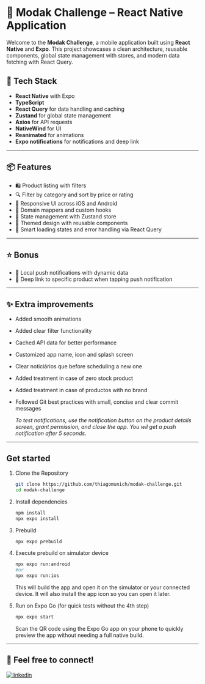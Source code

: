 # 🏡 Modak Challenge – React Native Application

Welcome to the **Modak Challenge**, a mobile application built using **React Native** and **Expo**. This project showcases a clean architecture, reusable components, global state management with stores, and modern data fetching with React Query.

## 🚀 Tech Stack

- **React Native** with Expo
- **TypeScript**
- **React Query** for data handling and caching
- **Zustand** for global state management
- **Axios** for API requests
- **NativeWind** for UI
- **Reanimated** for animations
- **Expo notifications** for notifications and deep link

---

## 📦 Features

- 🛍️ Product listing with filters
- 🔍 Filter by category and sort by price or rating
- 📲 Responsive UI across iOS and Android
- 🧱 Domain mappers and custom hooks
- 🔄 State management with Zustand store
- 🎨 Themed design with reusable components
- 🧠 Smart loading states and error handling via React Query

---

## ⭐ Bonus

- 🔔 Local push notifications with dynamic data
- 🔗 Deep link to specific product when tapping push notification

---

## ✨ Extra improvements

- Added smooth animations
- Added clear filter functionality
- Cached API data for better performance
- Customized app name, icon and splash screen
- Clear noticiários que before scheduling a new one
- Added treatment in case of zero stock product
- Added treatment in case of productos with no brand
- Followed Git best practices with small, concise and clear commit messages

   *To test notifications, use the notification button on the product details screen, grant permission, and close the app. You wil get a push notification after 5 seconds.*

---

## Get started

1. Clone the Repository

   ```bash
   git clone https://github.com/thiagomunich/modak-challenge.git
   cd modak-challenge
   ```

2. Install dependencies

   ```bash
   npm install
   npx expo install
   ```

3. Prebuild

   ```bash
   npx expo prebuild
   ```
   
4. Execute prebuild on simulator device
   ```bash
   npx expo run:android 
   #or 
   npx expo run:ios
   ```
   This will build the app and open it on the simulator or your connected device. It will also install the app icon so you can open it later.

5. Run on Expo Go (for quick tests without the 4th step)
   ```bash
   npx expo start
   ```
   Scan the QR code using the Expo Go app on your phone to quickly preview the app without needing a full native build.

---

## 🔗 Feel free to connect!

[![linkedin](https://img.shields.io/badge/linkedin-0A66C2?style=for-the-badge&logo=linkedin&logoColor=white)](https://www.linkedin.com/in/thiagomunich)
